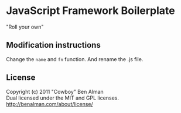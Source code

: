 # JavaScript Framework Boilerplate

"Roll your own"

## Modification instructions

Change the `name` and `fn` function. And rename the .js file.

## License

Copyright (c) 2011 "Cowboy" Ben Alman  
Dual licensed under the MIT and GPL licenses.  
http://benalman.com/about/license/
